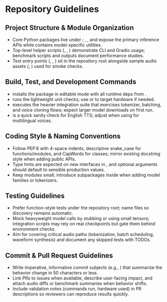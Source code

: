 # Repository Guidelines

## Project Structure & Module Organization
- Core Python packages live under ; , , and  expose the primary inference APIs while  contains model-specific utilities.
- Top-level helper scripts (, , ) demonstrate CLI and Gradio usage; benchmark scripts and  outputs document performance studies.
- Test entry points (, , ) sit in the repository root alongside sample audio assets (, ) used for smoke checks.

## Build, Test, and Development Commands
-  installs the package in editable mode with all runtime deps from .
-  runs the lightweight unit checks; use  or  to target hardware if needed.
-  executes the heavier integration suite that exercises tokenizer, batching, and voice cloning flows; expect larger model downloads on first run.
-  is a quick sanity check for English TTS; adjust  when using  for multilingual voices.

## Coding Style & Naming Conventions
- Follow PEP 8 with 4-space indents, descriptive snake_case for functions/modules, and CapWords for classes; mirror existing docstring style when adding public APIs.
- Type hints are expected on new interfaces in , and optional arguments should default to sensible production values.
- Keep modules small; introduce subpackages inside  when adding model families or tokenizers.

## Testing Guidelines
- Prefer  function-style tests under the repository root; name files  so discovery remains automatic.
- Mock heavyweight model calls by stubbing  or using small tensors; integration scripts may rely on real checkpoints but gate them behind environment checks.
- Aim for covering critical audio paths (tokenization, batch scheduling, waveform synthesis) and document any skipped tests with TODOs.

## Commit & Pull Request Guidelines
- Write imperative, informative commit subjects (e.g., ) that summarize the behavior change in 50 characters or less.
- Link PRs to issues when available, describe user-facing impact, and attach audio diffs or benchmark summaries when behavior shifts.
- Include validation notes (commands run, hardware used) in PR descriptions so reviewers can reproduce results quickly.
